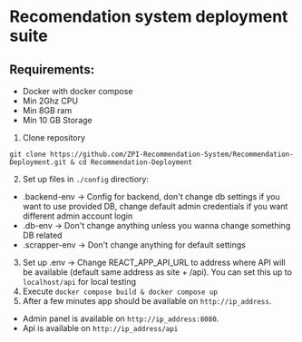# Recomendation system deployment suite

## Requirements:
- Docker with docker compose
- Min 2Ghz CPU
- Min 8GB ram
- Min 10 GB Storage


1. Clone repository 
 
`git clone https://github.com/ZPI-Recommendation-System/Recommendation-Deployment.git & cd Recommendation-Deployment`

2. Set up files in `./config` directiory:
  - .backend-env -> Config for backend, don't change db settings if you want to use provided DB, change default admin credentials if you want different admin account login
  -  .db-env -> Don't change anything unless you wanna change something DB related
  -  .scrapper-env -> Don't change anything for default settings
3. Set up .env -> Change REACT_APP_API_URL to address where API will be available (default same address as site + /api). You can set this up to `localhost/api` for local testing
4. Execute `docker compose build & docker compose up`
5. After a few minutes app should be available on `http://ip_address`. 
-    Admin panel is available on `http://ip_address:8080`.   
-    Api is available on `http://ip_address/api`